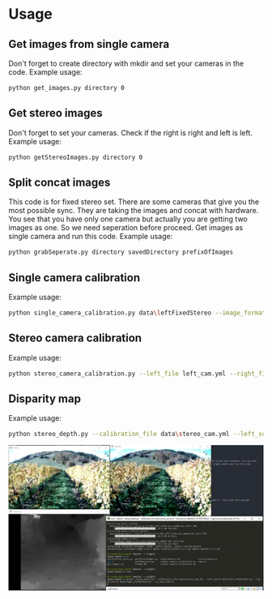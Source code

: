 # Usage

## Get images from single camera

Don't forget to create directory with mkdir and set your cameras in the code. Example usage:

```bash
python get_images.py directory 0
```

## Get stereo images

Don't forget to set your cameras. Check if the right is right and left is left. Example usage:

```bash
python getStereoImages.py directory 0
```

## Split concat images

This code is for fixed stereo set. There are some cameras that give you the most possible sync. They are taking the images and concat with hardware. You see that you have only one camera but actually you are getting two images as one. So we need seperation before proceed. Get images as single camera and run this code. Example usage:

```bash
python grabSeperate.py directory savedDirectory prefixOfImages
```

## Single camera calibration

Example usage:

```bash
python single_camera_calibration.py data\leftFixedStereo --image_format png --prefix left --square_size 0.025 --width 9 --height 6 --save_file left_cam.yml
```

## Stereo camera calibration

Example usage:

```bash
python stereo_camera_calibration.py --left_file left_cam.yml --right_file right_cam.yml --left_prefix left --right_prefix right --left_dir bothImagesFixedStereo --right_dir bothImagesFixedStereo --image_format png --square_size 0.025 --save_file stereo_cam.yml
```

## Disparity map

Example usage:

```bash
python stereo_depth.py --calibration_file data\stereo_cam.yml --left_source data\left_1541067450.avi --right_source data\right_1541067450.avi --is_real_time 0

```

![example](./example.png)

